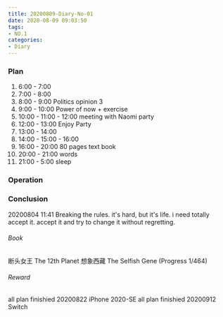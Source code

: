 ```yaml
---
title: 20200809-Diary-No-01
date: 2020-08-09 09:03:50
tags:
- NO.1
categories:
- Diary
---
```


### Plan 
1. 6:00 - 7:00 
2. 7:00 - 8:00 
3. 8:00 - 9:00 Politics opinion 3 
4. 9:00 - 10:00 Power of now + exercise 
5. 10:00 - 11:00 - 12:00 meeting with Naomi party
6. 12:00 - 13:00 Enjoy Party
7. 13:00 - 14:00 
8. 14:00 - 15:00 - 16:00 
9. 16:00 - 20:00 80 pages text book
10. 20:00 - 21:00 words 
11. 21:00 - 5:00 sleep
 

### Operation

 
### Conclusion
20200804 11:41 Breaking the rules. 
it's hard, but it's life. i need totally accept it. accept it and try to change it without regretting. 

###### Book	
断头女王
The 12th Planet
想象西藏
The Selfish Gene (Progress 1/464)

###### Reward 
all plan finishied 20200822 iPhone 2020-SE
all plan finishied 20200912 Switch 